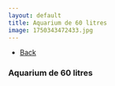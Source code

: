 ```yaml
---
layout: default
title: Aquarium de 60 litres
image: 1750343472433.jpg
---
```

<ul><li><a href="{{site.url}}/builds">Back</a></li></ul>

### Aquarium de 60 litres
